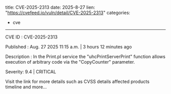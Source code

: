  
title: CVE-2025-2313
date: 2025-8-27
lien: "https://cvefeed.io/vuln/detail/CVE-2025-2313"
categories:
  - cve
---

CVE ID : CVE-2025-2313

Published :  Aug. 27
2025
11:15 a.m. | 3 hours
12 minutes ago

Description : In the Print.pl service
the "uhcPrintServerPrint" function allows execution of arbitrary code via the "CopyCounter" parameter.

Severity: 9.4 | CRITICAL

Visit the link for more details
such as CVSS details
affected products
timeline
and more...
